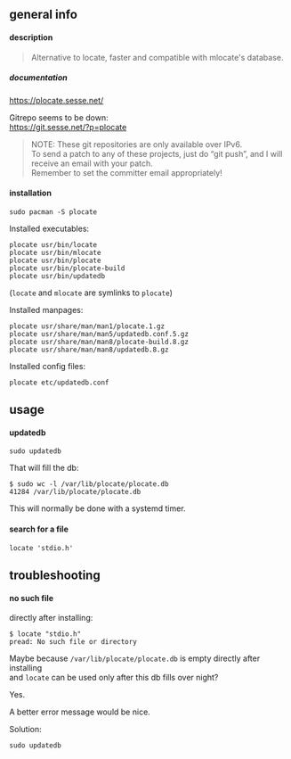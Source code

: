 ## general info

#### description

> Alternative to locate, faster and compatible with mlocate's database.

##### documentation

https://plocate.sesse.net/

Gitrepo seems to be down:\
https://git.sesse.net/?p=plocate

> NOTE: These git repositories are only available over IPv6.\
To send a patch to any of these projects, just do “git push”, and I will receive an email with your patch.\
Remember to set the committer email appropriately!

#### installation

```
sudo pacman -S plocate
```

Installed executables:
```
plocate usr/bin/locate
plocate usr/bin/mlocate
plocate usr/bin/plocate
plocate usr/bin/plocate-build
plocate usr/bin/updatedb
```
(`locate` and `mlocate` are symlinks to `plocate`)

Installed manpages:
```
plocate usr/share/man/man1/plocate.1.gz
plocate usr/share/man/man5/updatedb.conf.5.gz
plocate usr/share/man/man8/plocate-build.8.gz
plocate usr/share/man/man8/updatedb.8.gz
```

Installed config files:
```
plocate etc/updatedb.conf
```

## usage

#### updatedb

```
sudo updatedb
```

That will fill the db:
```
$ sudo wc -l /var/lib/plocate/plocate.db
41284 /var/lib/plocate/plocate.db
```

This will normally be done with a systemd timer.

#### search for a file

```
locate 'stdio.h'
```

## troubleshooting

#### no such file

directly after installing:
```
$ locate "stdio.h"
pread: No such file or directory
```

Maybe because `/var/lib/plocate/plocate.db` is empty directly after installing \
and `locate` can be used only after this db fills over night?

Yes.

A better error message would be nice.

Solution:
```
sudo updatedb
```
